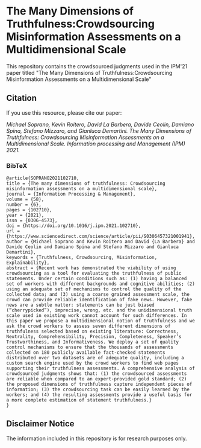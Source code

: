 # The Many Dimensions of Truthfulness:Crowdsourcing Misinformation Assessments on a Multidimensional Scale

This repository contains the crowdsourced judgments used in the IPM'21 paper titled "The Many Dimensions of Truthfulness:Crowdsourcing Misinformation Assessments on a Multidimensional Scale"





## Citation

If you use this resource, please cite our paper:

*Michael Soprano, Kevin Roitero, David La Barbera, Davide Ceolin, Damiano Spina, Stefano Mizzaro, and Gianluca
Demartini. The Many Dimensions of Truthfulness: Crowdsourcing Misinformation Assessments on a
Multidimensional Scale. Information processing and Management (IPM) 2021.*


### BibTeX

```bbitex
@article{SOPRANO2021102710,
title = {The many dimensions of truthfulness: Crowdsourcing misinformation assessments on a multidimensional scale},
journal = {Information Processing & Management},
volume = {58},
number = {6},
pages = {102710},
year = {2021},
issn = {0306-4573},
doi = {https://doi.org/10.1016/j.ipm.2021.102710},
url = {https://www.sciencedirect.com/science/article/pii/S0306457321001941},
author = {Michael Soprano and Kevin Roitero and David {La Barbera} and Davide Ceolin and Damiano Spina and Stefano Mizzaro and Gianluca Demartini},
keywords = {Truthfulness, Crowdsourcing, Misinformation, Explainability},
abstract = {Recent work has demonstrated the viability of using crowdsourcing as a tool for evaluating the truthfulness of public statements. Under certain conditions such as: (1) having a balanced set of workers with different backgrounds and cognitive abilities; (2) using an adequate set of mechanisms to control the quality of the collected data; and (3) using a coarse grained assessment scale, the crowd can provide reliable identification of fake news. However, fake news are a subtle matter: statements can be just biased (“cherrypicked”), imprecise, wrong, etc. and the unidimensional truth scale used in existing work cannot account for such differences. In this paper we propose a multidimensional notion of truthfulness and we ask the crowd workers to assess seven different dimensions of truthfulness selected based on existing literature: Correctness, Neutrality, Comprehensibility, Precision, Completeness, Speaker’s Trustworthiness, and Informativeness. We deploy a set of quality control mechanisms to ensure that the thousands of assessments collected on 180 publicly available fact-checked statements distributed over two datasets are of adequate quality, including a custom search engine used by the crowd workers to find web pages supporting their truthfulness assessments. A comprehensive analysis of crowdsourced judgments shows that: (1) the crowdsourced assessments are reliable when compared to an expert-provided gold standard; (2) the proposed dimensions of truthfulness capture independent pieces of information; (3) the crowdsourcing task can be easily learned by the workers; and (4) the resulting assessments provide a useful basis for a more complete estimation of statement truthfulness.}
}
```



## Disclaimer Notice

The information included in this repository is for research purposes only.
